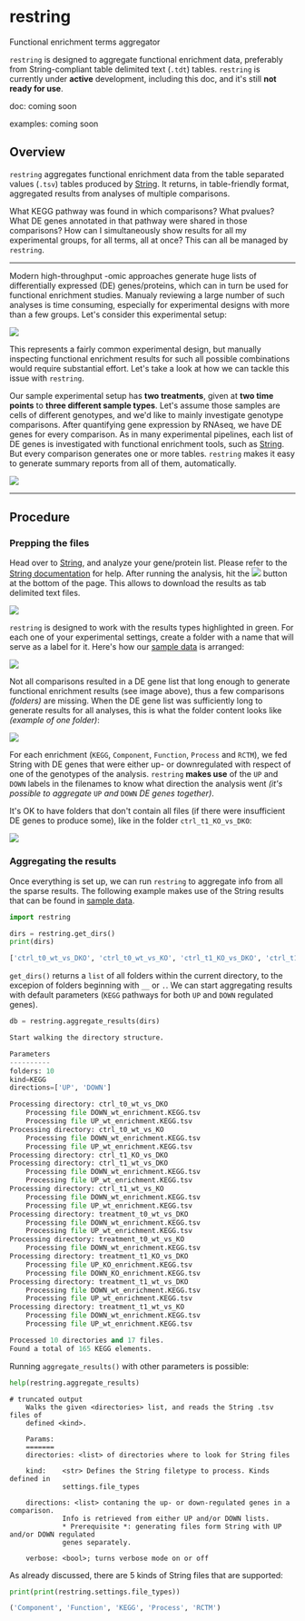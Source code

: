 # restring
Functional enrichment terms aggregator

```restring``` is designed to aggregate functional enrichment data, preferably from String-compliant table delimited text (```.tdt```) tables. ```restring``` is currently under **active** development, including this doc, and it's still **not ready for use**.

doc: coming soon

examples: coming soon

## Overview
```restring``` aggregates functional enrichment data from the table separated values (```.tsv```) tables produced by [String](https://string-db.org/). It returns, in table-friendly format, aggregated results from analyses of multiple comparisons.

What KEGG pathway was found in which comparisons? What pvalues? What DE genes annotated in that pathway were shared in those comparisons? How can I simultaneously show results for all my experimental groups, for all terms, all at once? This can all be managed by ```restring```.

---

Modern high-throughput -omic approaches generate huge lists of differentially expressed (DE) genes/proteins, which can in turn be used for functional enrichment studies. Manualy reviewing a large number of such analyses is time consuming, especially for experimental designs with more than a few groups. Let's consider this experimental setup:

![](https://github.com/Stemanz/restring/raw/main/images/Figure%201.jpg)

This represents a fairly common experimental design, but manually inspecting functional enrichment results for such all possible combinations would require substantial effort. Let's take a look at how we can tackle this issue with ```restring```.

Our sample experimental setup has **two treatments**, given at **two time points** to **three different sample types**. Let's assume those samples are cells of different genotypes, and we'd like to mainly investigate genotype comparisons. After quantifying gene expression by RNAseq, we have DE genes for every comparison. As in many experimental pipelines, each list of DE genes is investigated with functional enrichment tools, such as [String](https://string-db.org/). But every comparison generates one or more tables. ```restring``` makes it easy to generate summary reports from all of them, automatically.

![](https://github.com/Stemanz/restring/raw/main/images/Figure%202.jpg)

---
## Procedure
### Prepping the files

Head over to [String](https://string-db.org/), and analyze your gene/protein list. Please refer to the [String documentation](https://string-db.org/cgi/help) for help. After running the analysis, hit the ![](https://github.com/Stemanz/restring/raw/main/images/analysis.png) button at the bottom of the page. This allows to download the results as tab delimited text files.

![](https://github.com/Stemanz/restring/raw/main/images/export_supported.png)

```restring``` is designed to work with the results types highlighted in green. For each one of your experimental settings, create a folder with a name that will serve as a label for it. Here's how our [sample data](https://github.com/Stemanz/restring/tree/main/sample_data) is arranged:

![](https://github.com/Stemanz/restring/raw/main/images/files.png)

Not all comparisons resulted in a DE gene list that long enough to generate functional enrichment results (see image above), thus a few comparisons _(folders)_ are missing. When the DE gene list was sufficiently long to generate results for all analyses, this is what the folder content looks like _(example of one folder)_:

![](https://github.com/Stemanz/restring/raw/main/images/folder%20content.png)

For each enrichment (```KEGG```, ```Component```, ```Function```, ```Process``` and ```RCTM```), we fed String with DE genes that were either up- or downregulated with respect of one of the genotypes of the analysis. ```restring``` **makes use** of the ```UP``` and ```DOWN``` labels in the filenames to know what direction the analysis went _(it's possible to aggregate_ ```UP``` _and_ ```DOWN``` _DE genes together)_.

It's OK to have folders that don't contain all files (if there were insufficient DE genes to produce some), like in the folder ```ctrl_t1_KO_vs_DKO```:

![](https://github.com/Stemanz/restring/raw/main/images/missing%20analyses%20folder.png)

### Aggregating the results

Once everything is set up, we can run ```restring``` to aggregate info from all the sparse results. The following example makes use of the String results that can be found in [sample data](https://github.com/Stemanz/restring/tree/main/sample_data).

```python
import restring

dirs = restring.get_dirs()
print(dirs)
```

```python
['ctrl_t0_wt_vs_DKO', 'ctrl_t0_wt_vs_KO', 'ctrl_t1_KO_vs_DKO', 'ctrl_t1_wt_vs_DKO', 'ctrl_t1_wt_vs_KO', 'treatment_t0_wt_vs_DKO', 'treatment_t0_wt_vs_KO', 'treatment_t1_KO_vs_DKO', 'treatment_t1_wt_vs_DKO', 'treatment_t1_wt_vs_KO']
```

```get_dirs()``` returns a ```list``` of all folders within the current directory, to the excepion of folders beginning with ```__``` or ```.```. We can start aggregating results with default parameters (```KEGG``` pathways for both ```UP``` and ```DOWN``` regulated genes).

```python
db = restring.aggregate_results(dirs)
```

```python
Start walking the directory structure.

Parameters
----------
folders: 10
kind=KEGG
directions=['UP', 'DOWN']

Processing directory: ctrl_t0_wt_vs_DKO
	Processing file DOWN_wt_enrichment.KEGG.tsv
	Processing file UP_wt_enrichment.KEGG.tsv
Processing directory: ctrl_t0_wt_vs_KO
	Processing file DOWN_wt_enrichment.KEGG.tsv
	Processing file UP_wt_enrichment.KEGG.tsv
Processing directory: ctrl_t1_KO_vs_DKO
Processing directory: ctrl_t1_wt_vs_DKO
	Processing file DOWN_wt_enrichment.KEGG.tsv
	Processing file UP_wt_enrichment.KEGG.tsv
Processing directory: ctrl_t1_wt_vs_KO
	Processing file DOWN_wt_enrichment.KEGG.tsv
	Processing file UP_wt_enrichment.KEGG.tsv
Processing directory: treatment_t0_wt_vs_DKO
	Processing file DOWN_wt_enrichment.KEGG.tsv
	Processing file UP_wt_enrichment.KEGG.tsv
Processing directory: treatment_t0_wt_vs_KO
	Processing file DOWN_wt_enrichment.KEGG.tsv
Processing directory: treatment_t1_KO_vs_DKO
	Processing file UP_KO_enrichment.KEGG.tsv
	Processing file DOWN_KO_enrichment.KEGG.tsv
Processing directory: treatment_t1_wt_vs_DKO
	Processing file DOWN_wt_enrichment.KEGG.tsv
	Processing file UP_wt_enrichment.KEGG.tsv
Processing directory: treatment_t1_wt_vs_KO
	Processing file DOWN_wt_enrichment.KEGG.tsv
	Processing file UP_wt_enrichment.KEGG.tsv

Processed 10 directories and 17 files.
Found a total of 165 KEGG elements.
```

Running ```aggregate_results()``` with other parameters is possible:

```python
help(restring.aggregate_results)
```

```
# truncated output
    Walks the given <directories> list, and reads the String .tsv files of
    defined <kind>.
    
    Params:
    =======
    directories: <list> of directories where to look for String files
    
    kind:    <str> Defines the String filetype to process. Kinds defined in
             settings.file_types
    
    directions: <list> contaning the up- or down-regulated genes in a comparison.
             Info is retrieved from either UP and/or DOWN lists.
             * Prerequisite *: generating files form String with UP and/or DOWN regulated
             genes separately.
    
    verbose: <bool>; turns verbose mode on or off
```

As already discussed, there are 5 kinds of String files that are supported:

```python
print(print(restring.settings.file_types))
```

```python
('Component', 'Function', 'KEGG', 'Process', 'RCTM')
```
